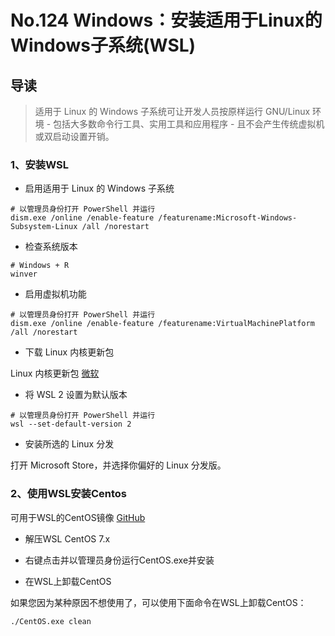 # No.124 Windows：安装适用于Linux的Windows子系统(WSL)

## 导读

> 适用于 Linux 的 Windows 子系统可让开发人员按原样运行 GNU/Linux 环境 - 包括大多数命令行工具、实用工具和应用程序 - 且不会产生传统虚拟机或双启动设置开销。

### 1、安装WSL

- 启用适用于 Linux 的 Windows 子系统

```shell
# 以管理员身份打开 PowerShell 并运行
dism.exe /online /enable-feature /featurename:Microsoft-Windows-Subsystem-Linux /all /norestart
```

- 检查系统版本

```shell
# Windows + R
winver
```

- 启用虚拟机功能

```shell
# 以管理员身份打开 PowerShell 并运行
dism.exe /online /enable-feature /featurename:VirtualMachinePlatform /all /norestart
```

- 下载 Linux 内核更新包

Linux 内核更新包 [微软](https://wslstorestorage.blob.core.windows.net/wslblob/wsl_update_x64.msi)

- 将 WSL 2 设置为默认版本

```shell
# 以管理员身份打开 PowerShell 并运行
wsl --set-default-version 2
```

- 安装所选的 Linux 分发

打开 Microsoft Store，并选择你偏好的 Linux 分发版。

### 2、使用WSL安装Centos

可用于WSL的CentOS镜像 [GitHub](https://github.com/yuk7/CentWSL)

- 解压WSL CentOS 7.x

- 右键点击并以管理员身份运行CentOS.exe并安装

- 在WSL上卸载CentOS

如果您因为某种原因不想使用了，可以使用下面命令在WSL上卸载CentOS：

```shell
./CentOS.exe clean
```
